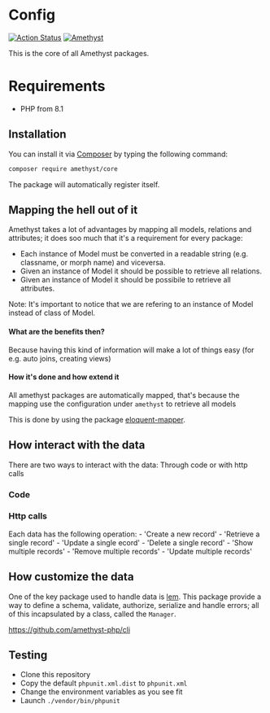 # Config

[![Action Status](https://github.com/amethyst-php/core/workflows/Test/badge.svg)](https://github.com/amethyst-php/core/actions)
[![Amethyst](https://img.shields.io/badge/Package-Amethyst-7e57c2)](https://github.com/amethyst-php/amethyst)

This is the core of all Amethyst packages.

# Requirements

- PHP from 8.1

## Installation

You can install it via [Composer](https://getcomposer.org/) by typing the following command:

```bash
composer require amethyst/core
```

The package will automatically register itself.

## Mapping the hell out of it

Amethyst takes a lot of advantages by mapping all models, relations and attributes; it does soo much that it's a requirement for every package:

- Each instance of Model must be converted in a readable string (e.g. classname, or morph name) and viceversa.
- Given an instance of Model it should be possible to retrieve all relations.
- Given an instance of Model it should be possibile to retrieve all attributes.

Note: It's important to notice that we are refering to an instance of Model instead of class of Model.

#### What are the benefits then?

Because having this kind of information will make a lot of things easy (for e.g. auto joins, creating views)

#### How it's done and how extend it
All amethyst packages are automatically mapped, that's because the mapping use the configuration under `amethyst` to retrieve all models 

This is done by using the package [eloquent-mapper](https://github.com/railken/eloquent-mapper).

## How interact with the data

There are two ways to interact with the data: Through code or with http calls

### Code



### Http calls

Each data has the following operation: 
    - 'Create a new record'
    - 'Retrieve a single record'
    - 'Update a single ecord'
    - 'Delete a single record'
    - 'Show multiple records'
    - 'Remove multiple records'
    - 'Update multiple records'

## How customize the data

One of the key package used to handle data is [lem](https://github.com/railken/lem). This package provide a way to define a schema, validate, authorize, serialize and handle errors; all of this incapsulated by a class, called the `Manager`.

https://github.com/amethyst-php/cli


## Testing

- Clone this repository
- Copy the default `phpunit.xml.dist` to `phpunit.xml`
- Change the environment variables as you see fit
- Launch `./vendor/bin/phpunit`
